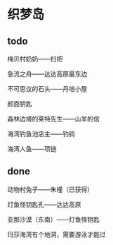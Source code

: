 # 织梦岛

## todo

梅贝村奶奶——扫把

急流之舟——达达高原最东边

不可思议的石头——丹培小屋

颜面钥匙

森林边境的莱特先生——山羊的信

海湾钓鱼池店主——钓钩

海湾人鱼——项链

## done

动物村兔子——朱槿（已获得）

灯鱼怪钥匙孔——达达高原

亚那沙漠（东南）——灯鱼怪钥匙

玛莎海湾有个地洞，需要游泳才能过